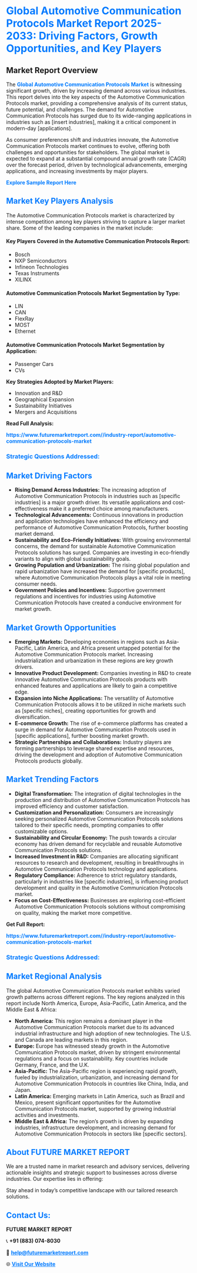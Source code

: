 <h1 style="color: #007BFF;">Global Automotive Communication Protocols Market Report 2025-2033: Driving Factors, Growth Opportunities, and Key Players</h1>

<section id="overview">
<h2>Market Report Overview</h2>
<p>The <a href="https://www.futuremarketreport.com//industry-report/automotive-communication-protocols-market" style="color: #007BFF; text-decoration: none;"><strong>Global Automotive Communication Protocols Market</strong></a> is witnessing significant growth, driven by increasing demand across various industries. This report delves into the key aspects of the Automotive Communication Protocols market, providing a comprehensive analysis of its current status, future potential, and challenges. The demand for Automotive Communication Protocols has surged due to its wide-ranging applications in industries such as [insert industries], making it a critical component in modern-day [applications].</p>
<p>As consumer preferences shift and industries innovate, the Automotive Communication Protocols market continues to evolve, offering both challenges and opportunities for stakeholders. The global market is expected to expand at a substantial compound annual growth rate (CAGR) over the forecast period, driven by technological advancements, emerging applications, and increasing investments by major players.</p>
</section>

<section id="overview">
<p><a href="https://www.futuremarketreport.com//request-sample/reportId=56163" style="color: #007BFF; text-decoration: none;"><strong>Explore Sample Report Here</strong></a></p>
</section>

<section id="key-players">
<h2 style="color: #007BFF;">Market Key Players Analysis</h2>
<p>The Automotive Communication Protocols market is characterized by intense competition among key players striving to capture a larger market share. Some of the leading companies in the market include:</p>
<h4>Key Players Covered in the Automotive Communication Protocols Report:</h4>
<ul><li>Bosch</li><li>NXP Semiconductors</li><li>Infineon Technologies</li><li>Texas Instruments</li><li>XILINX</li></ul>
<h4>Automotive Communication Protocols Market Segmentation by Type:</h4>
<ul><li>LIN</li><li>CAN</li><li>FlexRay</li><li>MOST</li><li>Ethernet</li></ul>

<h4>Automotive Communication Protocols Market Segmentation by Application:</h4>
<ul><li>Passenger Cars</li><li>CVs</li></ul>
<p><strong>Key Strategies Adopted by Market Players:</strong></p>
<ul>
<li>Innovation and R&D</li>
<li>Geographical Expansion</li>
<li>Sustainability Initiatives</li>
<li>Mergers and Acquisitions</li>
</ul>
</section>

<section>
<p><strong>Read Full Analysis: </strong></p><a href="https://www.futuremarketreport.com//industry-report/automotive-communication-protocols-market" style="color: #007BFF; text-decoration: none;"><strong>https://www.futuremarketreport.com//industry-report/automotive-communication-protocols-market</strong></a>
<h3 style="color: #007BFF;">Strategic Questions Addressed:</h3>
</section>

<section id="driving-factors">
<h2 style="color: #007BFF;">Market Driving Factors</h2>
<ul>
<li><strong>Rising Demand Across Industries:</strong> The increasing adoption of Automotive Communication Protocols in industries such as [specific industries] is a major growth driver. Its versatile applications and cost-effectiveness make it a preferred choice among manufacturers.</li>
<li><strong>Technological Advancements:</strong> Continuous innovations in production and application technologies have enhanced the efficiency and performance of Automotive Communication Protocols, further boosting market demand.</li>
<li><strong>Sustainability and Eco-Friendly Initiatives:</strong> With growing environmental concerns, the demand for sustainable Automotive Communication Protocols solutions has surged. Companies are investing in eco-friendly variants to align with global sustainability goals.</li>
<li><strong>Growing Population and Urbanization:</strong> The rising global population and rapid urbanization have increased the demand for [specific products], where Automotive Communication Protocols plays a vital role in meeting consumer needs.</li>
<li><strong>Government Policies and Incentives:</strong> Supportive government regulations and incentives for industries using Automotive Communication Protocols have created a conducive environment for market growth.</li>
</ul>
</section>

<section id="growth-opportunities">
<h2 style="color: #007BFF;">Market Growth Opportunities</h2>
<ul>
<li><strong>Emerging Markets:</strong> Developing economies in regions such as Asia-Pacific, Latin America, and Africa present untapped potential for the Automotive Communication Protocols market. Increasing industrialization and urbanization in these regions are key growth drivers.</li>
<li><strong>Innovative Product Development:</strong> Companies investing in R&D to create innovative Automotive Communication Protocols products with enhanced features and applications are likely to gain a competitive edge.</li>
<li><strong>Expansion into Niche Applications:</strong> The versatility of Automotive Communication Protocols allows it to be utilized in niche markets such as [specific niches], creating opportunities for growth and diversification.</li>
<li><strong>E-commerce Growth:</strong> The rise of e-commerce platforms has created a surge in demand for Automotive Communication Protocols used in [specific applications], further boosting market growth.</li>
<li><strong>Strategic Partnerships and Collaborations:</strong> Industry players are forming partnerships to leverage shared expertise and resources, driving the development and adoption of Automotive Communication Protocols products globally.</li>
</ul>
</section>

<section id="trending-factors">
<h2 style="color: #007BFF;">Market Trending Factors</h2>
<ul>
<li><strong>Digital Transformation:</strong> The integration of digital technologies in the production and distribution of Automotive Communication Protocols has improved efficiency and customer satisfaction.</li>
<li><strong>Customization and Personalization:</strong> Consumers are increasingly seeking personalized Automotive Communication Protocols solutions tailored to their specific needs, prompting companies to offer customizable options.</li>
<li><strong>Sustainability and Circular Economy:</strong> The push towards a circular economy has driven demand for recyclable and reusable Automotive Communication Protocols solutions.</li>
<li><strong>Increased Investment in R&D:</strong> Companies are allocating significant resources to research and development, resulting in breakthroughs in Automotive Communication Protocols technology and applications.</li>
<li><strong>Regulatory Compliance:</strong> Adherence to strict regulatory standards, particularly in industries like [specific industries], is influencing product development and quality in the Automotive Communication Protocols market.</li>
<li><strong>Focus on Cost-Effectiveness:</strong> Businesses are exploring cost-efficient Automotive Communication Protocols solutions without compromising on quality, making the market more competitive.</li>
</ul>
</section>

<section>
<p><strong>Get Full Report: </strong></p><a href="https://www.futuremarketreport.com//industry-report/automotive-communication-protocols-market" style="color: #007BFF; text-decoration: none;"><strong>https://www.futuremarketreport.com//industry-report/automotive-communication-protocols-market</strong></a>
<h3 style="color: #007BFF;">Strategic Questions Addressed:</h3>
</section>


<section id="regional-analysis">
<h2 style="color: #007BFF;">Market Regional Analysis</h2>
<p>The global Automotive Communication Protocols market exhibits varied growth patterns across different regions. The key regions analyzed in this report include North America, Europe, Asia-Pacific, Latin America, and the Middle East & Africa:</p>
<ul>
<li><strong>North America:</strong> This region remains a dominant player in the Automotive Communication Protocols market due to its advanced industrial infrastructure and high adoption of new technologies. The U.S. and Canada are leading markets in this region.</li>
<li><strong>Europe:</strong> Europe has witnessed steady growth in the Automotive Communication Protocols market, driven by stringent environmental regulations and a focus on sustainability. Key countries include Germany, France, and the U.K.</li>
<li><strong>Asia-Pacific:</strong> The Asia-Pacific region is experiencing rapid growth, fueled by industrialization, urbanization, and increasing demand for Automotive Communication Protocols in countries like China, India, and Japan.</li>
<li><strong>Latin America:</strong> Emerging markets in Latin America, such as Brazil and Mexico, present significant opportunities for the Automotive Communication Protocols market, supported by growing industrial activities and investments.</li>
<li><strong>Middle East & Africa:</strong> The region’s growth is driven by expanding industries, infrastructure development, and increasing demand for Automotive Communication Protocols in sectors like [specific sectors].</li>
</ul>
</section>

<footer>
<h2 style="color: #007BFF;">About FUTURE MARKET REPORT</h2>
<p>We are a trusted name in market research and advisory services, delivering actionable insights and strategic support to businesses across diverse industries. Our expertise lies in offering:</p>

<p>Stay ahead in today’s competitive landscape with our tailored research solutions.</p>

<h2 style="color: #007BFF;">Contact Us:</h2>
<p><strong>FUTURE MARKET REPORT</strong></p>
<p>📞 <strong>+91 (883) 074-8030</strong></p>
<p>📧 <strong><a href="mailto:help@futuremarketreport.com" style="color: #007BFF;">help@futuremarketreport.com</a></strong></p>
<p>🌐 <strong><a href="https://www.futuremarketreport.com/" style="color: #007BFF;">Visit Our Website</a></strong></p>
</footer>